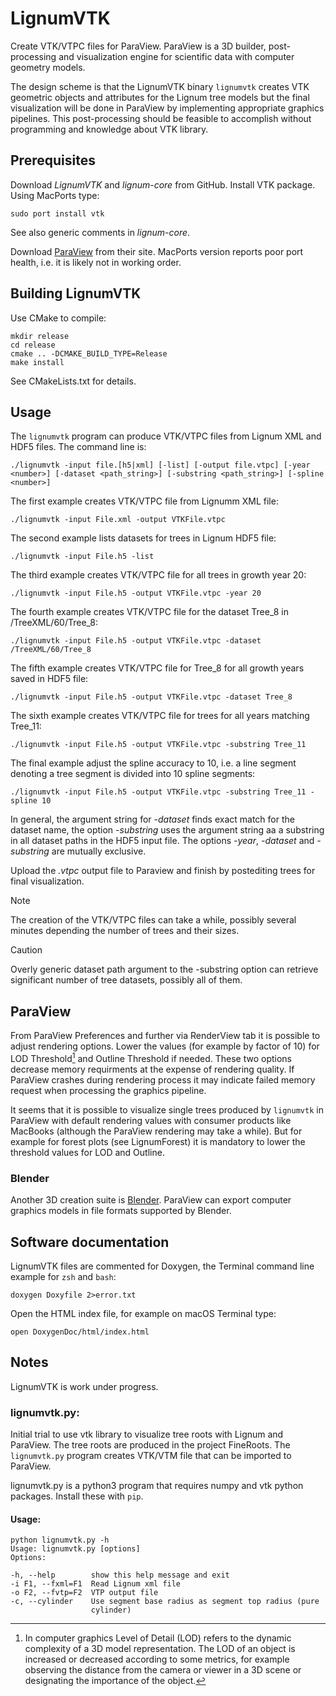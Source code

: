 # LignumVTK
Create VTK/VTPC files for ParaView. ParaView is a 3D builder, post-processing and visualization engine for scientific data
with computer geometry models.

The design scheme is that the LignumVTK binary `lignumvtk` creates VTK geometric objects and attributes for the Lignum tree models but the 
final visualization will be done in ParaView by implementing appropriate graphics pipelines. This post-processing should be 
feasible to accomplish without programming and knowledge about VTK library. 


## Prerequisites 
Download *LignumVTK* and *lignum-core* from GitHub. Install VTK package.
Using MacPorts type:

	sudo port install vtk
	
See also generic comments in *lignum-core*.

Download [ParaView](https://www.paraview.org) from their site.
MacPorts version reports poor port health, i.e. it is likely 
not in working order.

## Building LignumVTK
Use CMake to compile:
	
	mkdir release
	cd release
	cmake .. -DCMAKE_BUILD_TYPE=Release
	make install

See CMakeLists.txt for details.

## Usage
The `lignumvtk` program can produce VTK/VTPC files from Lignum XML and HDF5 files. The command line is:

	./lignumvtk -input file.[h5|xml] [-list] [-output file.vtpc] [-year <number>] [-dataset <path_string>] [-substring <path_string>] [-spline <number>]
	
The first example creates VTK/VTPC file from Lignumm XML file:
	
	./lignumvtk -input File.xml -output VTKFile.vtpc

The second example lists datasets for trees in Lignum HDF5 file:

	./lignumvtk -input File.h5 -list
	
The third example creates VTK/VTPC file for all trees in growth year 20:

	./lignumvtk -input File.h5 -output VTKFile.vtpc -year 20
	
The fourth example creates VTK/VTPC file for the dataset Tree_8 in /TreeXML/60/Tree_8:

	./lignumvtk -input File.h5 -output VTKFile.vtpc -dataset /TreeXML/60/Tree_8
	
The fifth example creates VTK/VTPC file for Tree_8 for all growth years saved in HDF5 file:

	./lignumvtk -input File.h5 -output VTKFile.vtpc -dataset Tree_8
	
The sixth example creates VTK/VTPC file for trees for all years matching Tree_11:

	./lignumvtk -input File.h5 -output VTKFile.vtpc -substring Tree_11
	
The final example adjust the spline accuracy to 10, i.e. a line segment denoting a tree segment is divided into 10 spline segments:

	./lignumvtk -input File.h5 -output VTKFile.vtpc -substring Tree_11 -spline 10
	
In general, the argument string for *-dataset* finds exact match for the dataset name, the option *-substring* uses the argument string 
aa a substring in all dataset paths in the HDF5 input file. The options *-year*, *-dataset* and *-substring* are mutually exclusive.
	
Upload the *.vtpc* output file to Paraview and finish by postediting trees for final visualization.

> [!NOTE] 
> The creation of the VTK/VTPC files can take a while, possibly several minutes depending the number of trees
> and their sizes. 

> [!CAUTION]
> Overly generic dataset path argument to the -substring option can retrieve significant number of tree datasets,
> possibly all of them.

## ParaView
From  ParaView Preferences and further via RenderView tab it is possible to adjust rendering options.
Lower the values (for example by factor of 10) for LOD Threshold[^lod] and Outline Threshold if needed.
These two options decrease memory requirments at the expense of rendering quality. If ParaView crashes during rendering process 
it may indicate failed memory request when processing the graphics pipeline. 

It seems that it is possible to visualize single trees produced by `lignumvtk` in ParaView with 
default rendering values with consumer products like MacBooks (although the ParaView rendering may take a while). 
But for example for forest plots (see LignumForest) it is mandatory to lower the threshold values for LOD and Outline.

### Blender
Another 3D creation suite is [Blender](https://www.blender.org). ParaView can export computer graphics models
in file formats supported by Blender. 

## Software documentation
LignumVTK files are commented for Doxygen, the Terminal command line example for `zsh` and `bash`:

	doxygen Doxyfile 2>error.txt
	
Open the HTML index file, for example on macOS Terminal type:

	open DoxygenDoc/html/index.html
	
## Notes
LignumVTK is work under progress.

### lignumvtk.py: 
Initial trial to use vtk library to visualize tree roots with Lignum and ParaView. The tree roots are produced in 
the project FineRoots. The `lignumvtk.py` program creates VTK/VTM file that can be imported to ParaView.

lignumvtk.py is a python3 program that requires numpy and vtk python packages. Install these with `pip`.

#### Usage:

	python lignumvtk.py -h
	Usage: lignumvtk.py [options]
	Options:

	-h, --help        show this help message and exit
	-i F1, --fxml=F1  Read Lignum xml file
	-o F2, --fvtp=F2  VTP output file
	-c, --cylinder    Use segment base radius as segment top radius (pure
                      cylinder)

[^lod]: In computer graphics Level of Detail (LOD) refers to the dynamic complexity of a 3D model representation. 
The LOD of an object is increased or decreased according to some metrics, for example observing the distance from the camera 
or viewer in a 3D scene or designating the importance of the object.



